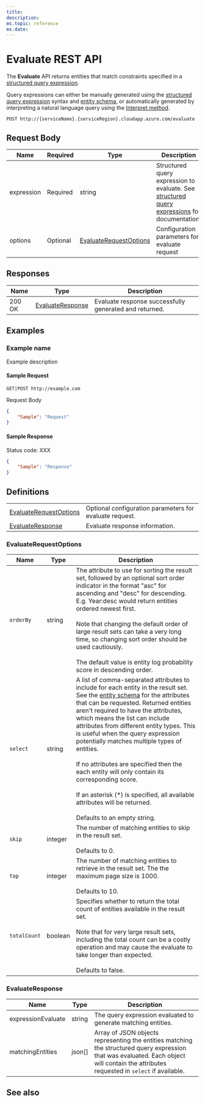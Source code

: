 ```yaml
---
title: 
description: 
ms.topic: reference
ms.date: 
---
```


# Evaluate REST API

The **Evaluate** API returns entities that match constraints specified in a [structured query expression](concepts-query-expressions.md).

Query expressions can either be manually generated using the [structured query expression](concepts-query-expressions.md) syntax and [entity schema](reference-entity-schema.md), or automatically generated by interpreting a natural language query using the [Interpret method](reference-get-interpret.md).

``` HTTP
POST http://{serviceName}.{serviceRegion}.cloudapp.azure.com/evaluate
```  

## Request Body

Name | Required | Type | Description
--- | --- | --- | ---
expression | Required | string | Structured query expression to evaluate. See [structured query expressions](concepts-query-expressions.md) for documentation.
options | Optional | [EvaluateRequestOptions](#evaluaterequestoptions) | Configuration parameters for evaluate request

## Responses

Name | Type | Description
--- | --- | ---
200 OK | [EvaluateResponse](#evaluateresponse) | Evaluate response successfully generated and returned.

## Examples

### Example name

Example description

#### Sample Request

``` HTTP
GET|POST http://example.com
```

Request Body

``` JSON
{
    "Sample": "Request"
}
```

#### Sample Response

Status code: XXX

``` JSON
{
    "Sample": "Response"
}
```

## Definitions

| | |
| --- | --- |
[EvaluateRequestOptions](#evaluaterequestoptions) | Optional configuration parameters for evaluate request.
[EvaluateResponse](#evaluateresponse) | Evaluate response information.

### EvaluateRequestOptions

Name | Type | Description
--- | --- | ---
`orderBy` | string | The attribute to use for sorting the result set, followed by an optional sort order indicator in the format "asc" for ascending and "desc" for descending. E.g. Year:desc would return entities ordered newest first. <br/><br/>Note that changing the default order of large result sets can take a very long time, so changing sort order should be used cautiously. <br/><br/>The default value is entity log probability score in descending order.
`select` | string | A list of comma-separated attributes to include for each entity in the result set. See the [entity schema](reference-entity-schema.md) for the attributes that can be requested. Returned entities aren't required to have the attributes, which means the list can include attributes from different entity types. This is useful when the query expression potentially matches multiple types of entities. <br/><br/>If no attributes are specified then the each entity will only contain its corresponding score. <br/><br/>If an asterisk (*) is specified, all available attributes will be returned. <br/><br/>Defaults to an empty string.
`skip` | integer | The number of matching entities to skip in the result set. <br/><br/>Defaults to 0.
`top` | integer | The number of matching entities to retrieve in the result set. The the maximum page size is 1000. <br/><br/>Defaults to 10.
`totalCount` | boolean | Specifies whether to return the total count of entities available in the result set. <br/><br/>Note that for very large result sets, including the total count can be a costly operation and may cause the evaluate to take longer than expected. <br/><br/>Defaults to false.

### EvaluateResponse

Name | Type | Description
--- | --- | ---
expressionEvaluate | string | The query expression evaluated to generate matching entities.
matchingEntities | json[] | Array of JSON objects representing the entities matching the structured query expression that was evaluated. Each object will contain the attributes requested in `select` if available.

## See also
